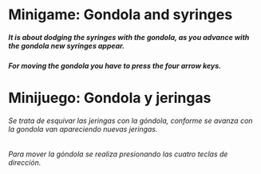 # Minigame: Gondola and syringes
##### It is about dodging the syringes with the gondola, as you advance with the gondola new syringes appear.
##### For moving the gondola you have to press the four arrow keys.
# Minijuego: Gondola y jeringas
###### Se trata de esquivar las jeringas con la góndola, conforme se avanza con la gondola van apareciendo nuevas jeringas.
###### Para mover la góndola se realiza presionando las cuatro teclas de dirección.
